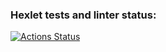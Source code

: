 ### Hexlet tests and linter status:
[![Actions Status](https://github.com/kirillku/devops-for-programmers-project-76/actions/workflows/hexlet-check.yml/badge.svg)](https://github.com/kirillku/devops-for-programmers-project-76/actions)